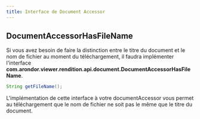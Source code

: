 ```yaml
---
title: Interface de Document Accessor
---
```


## DocumentAccessorHasFileName

Si vous avez besoin de faire la distinction entre le titre du document et le nom de fichier au moment du téléchargement, il faudra implémenter
l'interface **com.arondor.viewer.rendition.api.document.DocumentAccessorHasFileName**.

```java
String getFileName();
```

L'implémentation de cette interface à votre documentAccessor vous permet au téléchargement que le nom de fichier ne soit pas le même que le titre du document.